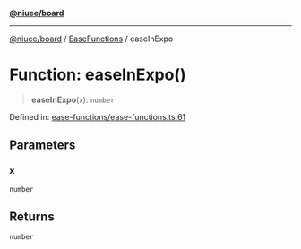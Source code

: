 [**@niuee/board**](../../../README.md)

***

[@niuee/board](../../../globals.md) / [EaseFunctions](../README.md) / easeInExpo

# Function: easeInExpo()

> **easeInExpo**(`x`): `number`

Defined in: [ease-functions/ease-functions.ts:61](https://github.com/niuee/board/blob/e6c1edcccf6525a0cc9088782c7c4653e837f533/src/ease-functions/ease-functions.ts#L61)

## Parameters

### x

`number`

## Returns

`number`
